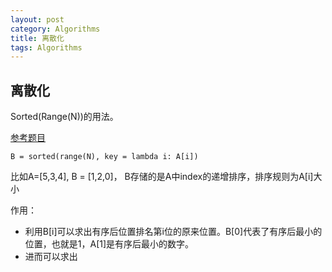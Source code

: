 ```yaml
---
layout: post
category: Algorithms
title: 离散化
tags: Algorithms
---
```


## 离散化



Sorted(Range(N))的用法。 



[参考题目](https://leetcode-cn.com/problems/odd-even-jump/)



```
B = sorted(range(N), key = lambda i: A[i])
```



比如A=[5,3,4], B = [1,2,0]， B存储的是A中index的递增排序，排序规则为A[i]大小


作用：

- 利用B[i]可以求出有序后位置排名第i位的原来位置。B[0]代表了有序后最小的位置，也就是1，A[1]是有序后最小的数字。
- 进而可以求出
